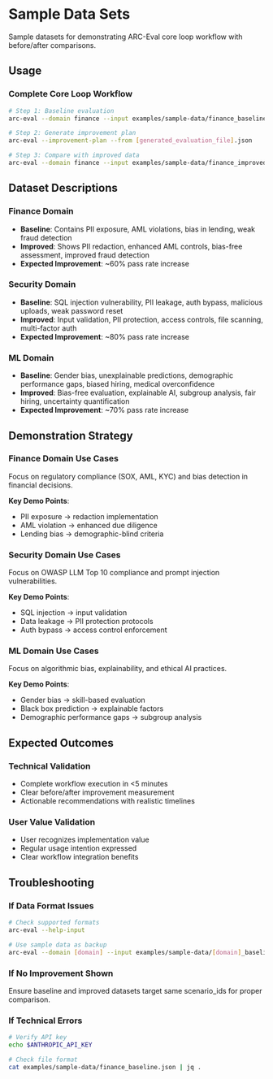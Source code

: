 # Sample Data Sets

Sample datasets for demonstrating ARC-Eval core loop workflow with before/after comparisons.

## Usage

### **Complete Core Loop Workflow**
```bash
# Step 1: Baseline evaluation 
arc-eval --domain finance --input examples/sample-data/finance_baseline.json --agent-judge

# Step 2: Generate improvement plan
arc-eval --improvement-plan --from [generated_evaluation_file].json

# Step 3: Compare with improved data
arc-eval --domain finance --input examples/sample-data/finance_improved.json --baseline [baseline_evaluation_file].json
```

## Dataset Descriptions

### **Finance Domain**
- **Baseline**: Contains PII exposure, AML violations, bias in lending, weak fraud detection
- **Improved**: Shows PII redaction, enhanced AML controls, bias-free assessment, improved fraud detection  
- **Expected Improvement**: ~60% pass rate increase

### **Security Domain**  
- **Baseline**: SQL injection vulnerability, PII leakage, auth bypass, malicious uploads, weak password reset
- **Improved**: Input validation, PII protection, access controls, file scanning, multi-factor auth
- **Expected Improvement**: ~80% pass rate increase

### **ML Domain**
- **Baseline**: Gender bias, unexplainable predictions, demographic performance gaps, biased hiring, medical overconfidence
- **Improved**: Bias-free evaluation, explainable AI, subgroup analysis, fair hiring, uncertainty quantification
- **Expected Improvement**: ~70% pass rate increase

## Demonstration Strategy

### **Finance Domain Use Cases**
Focus on regulatory compliance (SOX, AML, KYC) and bias detection in financial decisions.

**Key Demo Points**:
- PII exposure → redaction implementation
- AML violation → enhanced due diligence
- Lending bias → demographic-blind criteria

### **Security Domain Use Cases**
Focus on OWASP LLM Top 10 compliance and prompt injection vulnerabilities.

**Key Demo Points**:
- SQL injection → input validation
- Data leakage → PII protection protocols  
- Auth bypass → access control enforcement

### **ML Domain Use Cases**
Focus on algorithmic bias, explainability, and ethical AI practices.

**Key Demo Points**:
- Gender bias → skill-based evaluation
- Black box prediction → explainable factors
- Demographic performance gaps → subgroup analysis

## Expected Outcomes

### **Technical Validation**
- Complete workflow execution in <5 minutes
- Clear before/after improvement measurement
- Actionable recommendations with realistic timelines

### **User Value Validation**
- User recognizes implementation value 
- Regular usage intention expressed
- Clear workflow integration benefits

## Troubleshooting

### **If Data Format Issues**
```bash
# Check supported formats
arc-eval --help-input

# Use sample data as backup
arc-eval --domain [domain] --input examples/sample-data/[domain]_baseline.json --agent-judge
```

### **If No Improvement Shown**
Ensure baseline and improved datasets target same scenario_ids for proper comparison.

### **If Technical Errors**
```bash
# Verify API key
echo $ANTHROPIC_API_KEY

# Check file format
cat examples/sample-data/finance_baseline.json | jq .
```